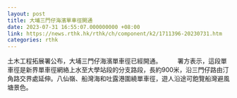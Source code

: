 ```yaml
---
layout: post
title: 大埔三門仔海濱單車徑開通
date: 2023-07-31 16:55:07.000000000 +08:00
link: https://news.rthk.hk/rthk/ch/component/k2/1711396-20230731.htm
categories: rthk
---
```


土木工程拓展署公布，大埔三門仔海濱單車徑已經開通。
　　 
署方表示，這段單車徑是新界單車徑網絡上水至大學站段的分支路段，長約900米，沿三門仔路由汀角路交界處延伸。八仙嶺、船灣海和吐露港圍繞單車徑，遊人沿途可飽覽船灣避風塘景色。
